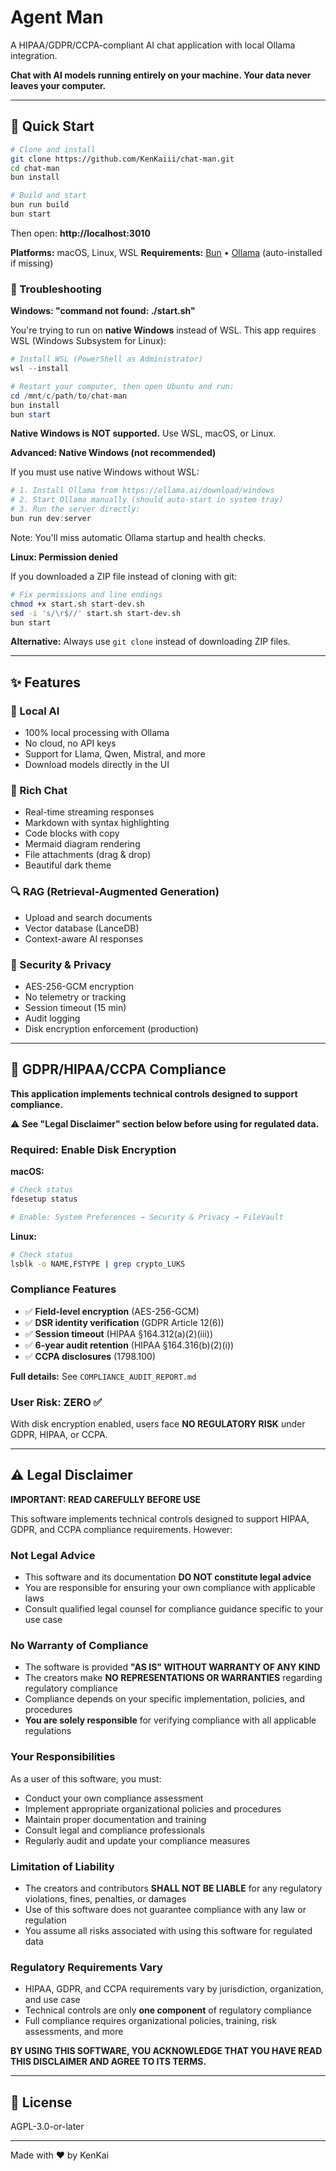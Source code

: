 # Agent Man

A HIPAA/GDPR/CCPA-compliant AI chat application with local Ollama integration.

**Chat with AI models running entirely on your machine. Your data never leaves your computer.**

---

## 🚀 Quick Start

```bash
# Clone and install
git clone https://github.com/KenKaiii/chat-man.git
cd chat-man
bun install

# Build and start
bun run build
bun start
```

Then open: **http://localhost:3010**

**Platforms:** macOS, Linux, WSL
**Requirements:** [Bun](https://bun.sh) • [Ollama](https://ollama.ai) (auto-installed if missing)

### 🔧 Troubleshooting

**Windows: "command not found: ./start.sh"**

You're trying to run on **native Windows** instead of WSL. This app requires WSL (Windows Subsystem for Linux):

```powershell
# Install WSL (PowerShell as Administrator)
wsl --install

# Restart your computer, then open Ubuntu and run:
cd /mnt/c/path/to/chat-man
bun install
bun start
```

**Native Windows is NOT supported.** Use WSL, macOS, or Linux.

**Advanced: Native Windows (not recommended)**

If you must use native Windows without WSL:

```powershell
# 1. Install Ollama from https://ollama.ai/download/windows
# 2. Start Ollama manually (should auto-start in system tray)
# 3. Run the server directly:
bun run dev:server
```

Note: You'll miss automatic Ollama startup and health checks.

**Linux: Permission denied**

If you downloaded a ZIP file instead of cloning with git:

```bash
# Fix permissions and line endings
chmod +x start.sh start-dev.sh
sed -i 's/\r$//' start.sh start-dev.sh
bun start
```

**Alternative:** Always use `git clone` instead of downloading ZIP files.

---

## ✨ Features

### 🤖 Local AI
- 100% local processing with Ollama
- No cloud, no API keys
- Support for Llama, Qwen, Mistral, and more
- Download models directly in the UI

### 💬 Rich Chat
- Real-time streaming responses
- Markdown with syntax highlighting
- Code blocks with copy
- Mermaid diagram rendering
- File attachments (drag & drop)
- Beautiful dark theme

### 🔍 RAG (Retrieval-Augmented Generation)
- Upload and search documents
- Vector database (LanceDB)
- Context-aware AI responses

### 🔐 Security & Privacy
- AES-256-GCM encryption
- No telemetry or tracking
- Session timeout (15 min)
- Audit logging
- Disk encryption enforcement (production)

---

## 🔐 GDPR/HIPAA/CCPA Compliance

**This application implements technical controls designed to support compliance.**

⚠️ **See "Legal Disclaimer" section below before using for regulated data.**

### Required: Enable Disk Encryption

**macOS:**
```bash
# Check status
fdesetup status

# Enable: System Preferences → Security & Privacy → FileVault
```

**Linux:**
```bash
# Check status
lsblk -o NAME,FSTYPE | grep crypto_LUKS
```

### Compliance Features

- ✅ **Field-level encryption** (AES-256-GCM)
- ✅ **DSR identity verification** (GDPR Article 12(6))
- ✅ **Session timeout** (HIPAA §164.312(a)(2)(iii))
- ✅ **6-year audit retention** (HIPAA §164.316(b)(2)(i))
- ✅ **CCPA disclosures** (1798.100)

**Full details:** See `COMPLIANCE_AUDIT_REPORT.md`

### User Risk: ZERO ✅

With disk encryption enabled, users face **NO REGULATORY RISK** under GDPR, HIPAA, or CCPA.

---

## ⚠️ Legal Disclaimer

**IMPORTANT: READ CAREFULLY BEFORE USE**

This software implements technical controls designed to support HIPAA, GDPR, and CCPA compliance requirements. However:

### Not Legal Advice
- This software and its documentation **DO NOT constitute legal advice**
- You are responsible for ensuring your own compliance with applicable laws
- Consult qualified legal counsel for compliance guidance specific to your use case

### No Warranty of Compliance
- The software is provided **"AS IS" WITHOUT WARRANTY OF ANY KIND**
- The creators make **NO REPRESENTATIONS OR WARRANTIES** regarding regulatory compliance
- Compliance depends on your specific implementation, policies, and procedures
- **You are solely responsible** for verifying compliance with all applicable regulations

### Your Responsibilities
As a user of this software, you must:
- Conduct your own compliance assessment
- Implement appropriate organizational policies and procedures
- Maintain proper documentation and training
- Consult legal and compliance professionals
- Regularly audit and update your compliance measures

### Limitation of Liability
- The creators and contributors **SHALL NOT BE LIABLE** for any regulatory violations, fines, penalties, or damages
- Use of this software does not guarantee compliance with any law or regulation
- You assume all risks associated with using this software for regulated data

### Regulatory Requirements Vary
- HIPAA, GDPR, and CCPA requirements vary by jurisdiction, organization, and use case
- Technical controls are only **one component** of regulatory compliance
- Full compliance requires organizational policies, training, risk assessments, and more

**BY USING THIS SOFTWARE, YOU ACKNOWLEDGE THAT YOU HAVE READ THIS DISCLAIMER AND AGREE TO ITS TERMS.**

---

## 📄 License

AGPL-3.0-or-later

---

Made with ❤️ by KenKai
